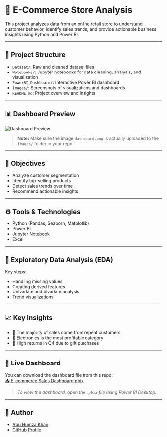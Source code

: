 # 🛒 E-Commerce Store Analysis

This project analyzes data from an online retail store to understand customer behavior, identify sales trends, and provide actionable business insights using Python and Power BI.

---

## 📂 Project Structure

- `Dataset/`: Raw and cleaned dataset files
- `Notebooks/`: Jupyter notebooks for data cleaning, analysis, and visualization
- `PowerBI_Dashboard/`: Interactive Power BI dashboard
- `Images/`: Screenshots of visualizations and dashboards
- `README.md`: Project overview and insights

---

## 📊 Dashboard Preview

![Dashboard Preview](https://github.com/AbuHumzaKhan/E-Commerce-Store-Analysis/blob/main/Images/dashboard.png)

> **Note:** Make sure the image `dashboard.png` is actually uploaded to the `Images/` folder in your repo.

---

## 📌 Objectives

- Analyze customer segmentation
- Identify top-selling products
- Detect sales trends over time
- Recommend actionable insights

---

## ⚙️ Tools & Technologies

- Python (Pandas, Seaborn, Matplotlib)
- Power BI
- Jupyter Notebook
- Excel

---

## 🧪 Exploratory Data Analysis (EDA)

Key steps:
- Handling missing values
- Creating derived features
- Univariate and bivariate analysis
- Trend visualizations

---

## 📈 Key Insights

- 🔹 The majority of sales come from repeat customers
- 🔹 Electronics is the most profitable category
- 🔹 High returns in Q4 due to gift purchases

---

## 🔗 Live Dashboard

You can download the dashboard file from this repo:  
[📥 E-commerce Sales Dashboard.pbix](https://github.com/AbuHumzaKhan/E-Commerce-Store-Analysis/blob/main/E-commerce%20Sales%20Dashboard.pbix)

> _To view the dashboard, open the `.pbix` file using Power BI Desktop._

---

## 🙌 Author

- [Abu Humza Khan](https://www.linkedin.com/in/abu-humza-khan/)
- [GitHub Profile](https://github.com/AbuHumzaKhan)
